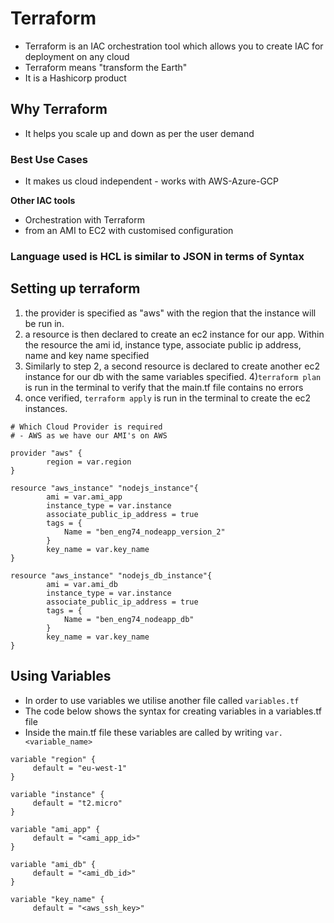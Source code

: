 # Terraform
- Terraform is an IAC orchestration tool which allows you to create IAC for deployment on any cloud
- Terraform means "transform the Earth"
- It is a Hashicorp product

## Why Terraform
- It helps you scale up and down as per the user demand

### Best Use Cases
- It makes us cloud independent - works with AWS-Azure-GCP

**Other IAC tools**
- Orchestration with Terraform
- from an AMI to EC2 with customised configuration

### Language used is HCL is similar to JSON in terms of Syntax

## Setting up terraform

1) the provider is specified as "aws" with the region that the instance will be run in.
2) a resource is then declared to create an ec2 instance for our app. Within the resource the ami id, instance type, associate public ip address, name and key name specified
3) Similarly to step 2, a second resource is declared to create another ec2 instance for our db with the same variables specified.
4)```terraform plan``` is run in the terminal to verify that the main.tf file contains no errors
5) once verified, ```terraform apply``` is run in the terminal to create the ec2 instances.
 
```
# Which Cloud Provider is required
# - AWS as we have our AMI's on AWS

provider "aws" {
        region = var.region
}

resource "aws_instance" "nodejs_instance"{
        ami = var.ami_app
        instance_type = var.instance
        associate_public_ip_address = true
        tags = {
            Name = "ben_eng74_nodeapp_version_2"
        }
        key_name = var.key_name
}

resource "aws_instance" "nodejs_db_instance"{
        ami = var.ami_db
        instance_type = var.instance
        associate_public_ip_address = true
        tags = {
            Name = "ben_eng74_nodeapp_db"
        }
        key_name = var.key_name
}
```

## Using Variables
- In order to use variables we utilise another file called ```variables.tf```
- The code below shows the syntax for creating variables in a variables.tf file
- Inside the main.tf file these variables are called by writing ```var.<variable_name>```


```
variable "region" {
     default = "eu-west-1"
}

variable "instance" {
     default = "t2.micro"
}

variable "ami_app" {
     default = "<ami_app_id>"
}

variable "ami_db" {
     default = "<ami_db_id>"
}

variable "key_name" {
     default = "<aws_ssh_key>"
```
